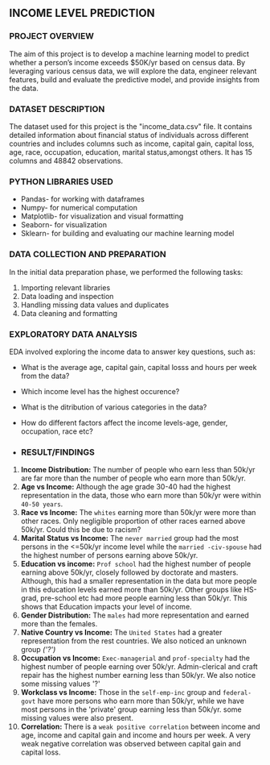## INCOME LEVEL PREDICTION

### PROJECT OVERVIEW
The aim of this project is to develop a machine learning model to predict whether a person’s
income exceeds $50K/yr based on census data. By leveraging various census data, we will
explore the data, engineer relevant features, build and evaluate the predictive model, and
provide insights from the data.

### DATASET DESCRIPTION
The dataset used for this project is the "income_data.csv" file. It contains detailed information about financial status of individuals across different countries and includes columns such as income, capital gain, capital loss, age, race, occupation, education, marital status,amongst others. It has 15 columns and 48842 observations. 

### PYTHON LIBRARIES USED

- Pandas- for working with dataframes
- Numpy- for numerical computation
- Matplotlib- for visualization and visual formatting
- Seaborn- for visualization
- Sklearn- for building and evaluating our machine learning model

### DATA COLLECTION AND PREPARATION

In the initial data preparation phase, we performed the following tasks:
1. Importing relevant libraries
2. Data loading and inspection
3. Handling missing data values and duplicates
4. Data cleaning and formatting

### EXPLORATORY DATA ANALYSIS

EDA involved exploring the income data to answer key questions, such as:
- What is the average age, capital gain, capital losss and hours per week from the data?
- Which income level has the highest occurence?
- What is the ditribution of various categories in the data?
- How do different factors affect the income levels-age, gender, occupation, race etc?

- ### RESULT/FINDINGS

1. **Income Distribution:** The number of people who earn less than 50k/yr are far more than the number of people who earn more than 50k/yr.
2. **Age vs Income:** Although the age grade 30-40 had the highest representation in the data, those who earn more than 50k/yr were within `40-50 years`.
3. **Race vs Income:** The `whites` earning more than 50k/yr were more than other races. Only negligible proportion of other races earned above 50k/yr. Could this be due to racism?
4. **Marital Status vs Income:** The `never married` group had the most persons in the <=50k/yr income level while the `married -civ-spouse` had the highest number of  persons earning above 50k/yr.
5. **Education vs income:** `Prof school` had the highest number of people earning above 50k/yr, closely followed by doctorate and masters. Although, this had a smaller representation in the data but more people in this education levels earned more than 50k/yr. Other groups like HS-grad, pre-school etc had more people earning less than 50k/yr. This shows that Education impacts your level of income.
6. **Gender Distribution:** The `males` had more representation and earned more than the females.
7. **Native Country vs Income:** The `United States` had a greater representation from the rest countries. We also noticed an unknown group *('?')*
8. **Occupation vs Income:** `Exec-managerial` and `prof-specialty` had the highest number of people earning over 50k/yr. Admin-clerical and craft repair has the highest number earning less than 50k/yr. We also notice some missing values '?'
9. **Workclass vs Income:** Those in the `self-emp-inc` group  and `federal-govt` have more persons who earn more than 50k/yr, while we have most persons in the 'private' group earning less than 50k/yr. some missing values were also present.
10. **Correlation:** There is a `weak positive correlation` between income and age, income and capital gain and income and hours per week. A very weak negative correlation was observed between capital gain and capital loss.
